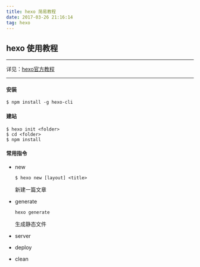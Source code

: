 ```yaml
---
title: hexo 简易教程
date: 2017-03-26 21:16:14
tag: hexo
---
```


## hexo 使用教程
- - - - 
详见：[hexo官方教程](https://hexo.io/zh-cn)
- - - - 
#### 安装
```
$ npm install -g hexo-cli
```

#### 建站
```
$ hexo init <folder>
$ cd <folder>
$ npm install
```

#### 常用指令
* new 
    ```
    $ hexo new [layout] <title>
    ```
    新建一篇文章

* generate
    ```
    hexo generate
    ```
    生成静态文件

* server
* deploy
* clean